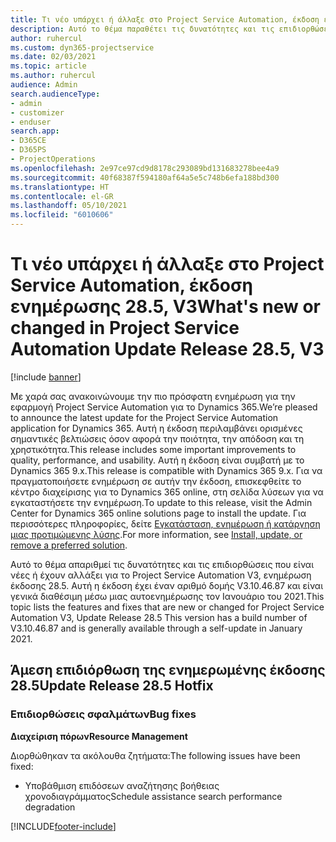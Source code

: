 ```yaml
---
title: Τι νέο υπάρχει ή άλλαξε στο Project Service Automation, έκδοση ενημέρωσης 28.5 Hotfix, V3
description: Αυτό το θέμα παραθέτει τις δυνατότητες και τις επιδιορθώσεις που είναι διαθέσιμες για το Project Service Automation V3, έκδοση ενημέρωσης 28.5 Hotfix, V3.
author: ruhercul
ms.custom: dyn365-projectservice
ms.date: 02/03/2021
ms.topic: article
ms.author: ruhercul
audience: Admin
search.audienceType:
- admin
- customizer
- enduser
search.app:
- D365CE
- D365PS
- ProjectOperations
ms.openlocfilehash: 2e97ce97cd9d8178c293089bd131683278bee4a9
ms.sourcegitcommit: 40f68387f594180af64a5e5c748b6efa188bd300
ms.translationtype: HT
ms.contentlocale: el-GR
ms.lasthandoff: 05/10/2021
ms.locfileid: "6010606"
---
```

# <a name="whats-new-or-changed-in-project-service-automation-update-release-285-v3"></a><span data-ttu-id="22f11-103">Τι νέο υπάρχει ή άλλαξε στο Project Service Automation, έκδοση ενημέρωσης 28.5, V3</span><span class="sxs-lookup"><span data-stu-id="22f11-103">What's new or changed in Project Service Automation Update Release 28.5, V3</span></span>

[!include [banner](../includes/psa-now-project-operations.md)]

<span data-ttu-id="22f11-104">Με χαρά σας ανακοινώνουμε την πιο πρόσφατη ενημέρωση για την εφαρμογή Project Service Automation για το Dynamics 365.</span><span class="sxs-lookup"><span data-stu-id="22f11-104">We’re pleased to announce the latest update for the Project Service Automation application for Dynamics 365.</span></span> <span data-ttu-id="22f11-105">Αυτή η έκδοση περιλαμβάνει ορισμένες σημαντικές βελτιώσεις όσον αφορά την ποιότητα, την απόδοση και τη χρηστικότητα.</span><span class="sxs-lookup"><span data-stu-id="22f11-105">This release includes some important improvements to quality, performance, and usability.</span></span> <span data-ttu-id="22f11-106">Αυτή η έκδοση είναι συμβατή με το Dynamics 365 9.x.</span><span class="sxs-lookup"><span data-stu-id="22f11-106">This release is compatible with Dynamics 365 9.x.</span></span> <span data-ttu-id="22f11-107">Για να πραγματοποιήσετε ενημέρωση σε αυτήν την έκδοση, επισκεφθείτε το κέντρο διαχείρισης για το Dynamics 365 online, στη σελίδα λύσεων για να εγκαταστήσετε την ενημέρωση.</span><span class="sxs-lookup"><span data-stu-id="22f11-107">To update to this release, visit the Admin Center for Dynamics 365 online solutions page to install the update.</span></span> <span data-ttu-id="22f11-108">Για περισσότερες πληροφορίες, δείτε [Εγκατάσταση, ενημέρωση ή κατάργηση μιας προτιμώμενης λύσης](/power-platform/admin/install-remove-preferred-solution).</span><span class="sxs-lookup"><span data-stu-id="22f11-108">For more information, see [Install, update, or remove a preferred solution](/power-platform/admin/install-remove-preferred-solution).</span></span>

<span data-ttu-id="22f11-109">Αυτό το θέμα απαριθμεί τις δυνατότητες και τις επιδιορθώσεις που είναι νέες ή έχουν αλλάξει για το Project Service Automation V3, ενημέρωση έκδοσης 28.5. Αυτή η έκδοση έχει έναν αριθμό δομής V3.10.46.87 και είναι γενικά διαθέσιμη μέσω μιας αυτοενημέρωσης τον Ιανουάριο του 2021.</span><span class="sxs-lookup"><span data-stu-id="22f11-109">This topic lists the features and fixes that are new or changed for Project Service Automation V3, Update Release 28.5 This version has a build number of V3.10.46.87 and is generally available through a self-update in January 2021.</span></span>

## <a name="update-release-285-hotfix"></a><span data-ttu-id="22f11-110">Άμεση επιδιόρθωση της ενημερωμένης έκδοσης 28.5</span><span class="sxs-lookup"><span data-stu-id="22f11-110">Update Release 28.5 Hotfix</span></span>

### <a name="bug-fixes"></a><span data-ttu-id="22f11-111">Επιδιορθώσεις σφαλμάτων</span><span class="sxs-lookup"><span data-stu-id="22f11-111">Bug fixes</span></span>

<span data-ttu-id="22f11-112">**Διαχείριση πόρων**</span><span class="sxs-lookup"><span data-stu-id="22f11-112">**Resource Management**</span></span>

<span data-ttu-id="22f11-113">Διορθώθηκαν τα ακόλουθα ζητήματα:</span><span class="sxs-lookup"><span data-stu-id="22f11-113">The following issues have been fixed:</span></span>

- <span data-ttu-id="22f11-114">Υποβάθμιση επιδόσεων αναζήτησης βοήθειας χρονοδιαγράμματος</span><span class="sxs-lookup"><span data-stu-id="22f11-114">Schedule assistance search performance degradation</span></span>



[!INCLUDE[footer-include](../includes/footer-banner.md)]